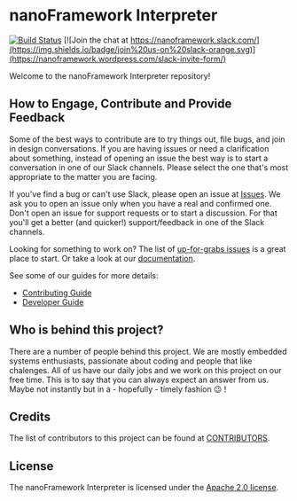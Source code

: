 # nanoFramework Interpreter


[![Build Status](https://travis-ci.org/nanoframework/nf-interpreter.svg?branch=master)](https://travis-ci.org/nanoframework/nf-interpreter)
[![Join the chat at https://nanoframework.slack.com/](https://img.shields.io/badge/join%20us-on%20slack-orange.svg)](https://nanoframework.wordpress.com/slack-invite-form/)


Welcome to the nanoFramework Interpreter repository!

## How to Engage, Contribute and Provide Feedback

Some of the best ways to contribute are to try things out, file bugs, and join in design conversations. 
If you are having issues or need a clarification about something, instead of opening an issue the best way is to start a conversation in one of our Slack channels.
Please select the one that's most appropriate to the matter you are facing.


If you've find a bug or can't use Slack, please open an issue at [Issues](https://github.com/nanoframework/nf-interpreter/issues).
We ask you to open an issue only when you have a real and confirmed one. Don't open an issue for support requests or to start a discussion. For that you'll get a better (and quicker!) support/feedback in one of the Slack channels.

Looking for something to work on? The list of [up-for-grabs issues](https://github.com/nanoframework/nf-interpreter/labels/up-for-grabs)
is a great place to start. Or take a look at our [documentation](docs/).

See some of our guides for more details:

* [Contributing Guide](docs/project-documentation/contributing.md)
* [Developer Guide](docs/project-documentation/developer-guide.md)

## Who is behind this project?

There are a number of people behind this project. We are mostly embedded systems enthusiasts, passionate about coding and people that like chalenges. 
All of us have our daily jobs and we work on this project on our free time.
This is to say that you can always expect an answer from us. Maybe not instantly but in a - hopefully - timely fashion :wink: !

## Credits

The list of contributors to this project can be found at [CONTRIBUTORS](CONTRIBUTORS.md).

## License

The nanoFramework Interpreter is licensed under the [Apache 2.0 license](http://www.apache.org/licenses/LICENSE-2.0).
